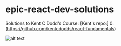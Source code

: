 # epic-react-dev-solutions
Solutions to Kent C Dodd's Course:
[Kent's repo:] 0.(https://github.com/kentcdodds/react-fundamentals)

![alt text](https://epicreact.dev/og-image.png?v=20201021)
